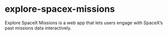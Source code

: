 # explore-spacex-missions
Explore SpaceX Missions is a web app that lets users engage with SpaceX’s past missions data interactively.
